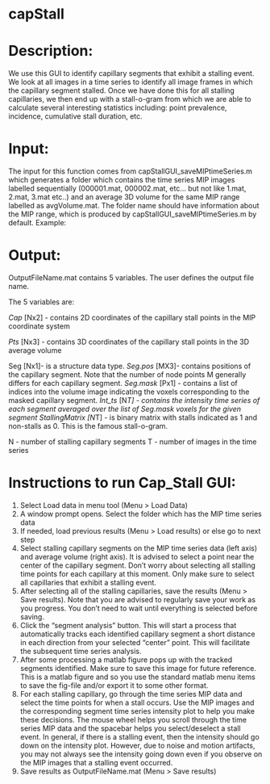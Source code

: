 # capStall
# Description:
We use this GUI to identify capillary segments that exhibit a stalling event. We look at all images in a time series to identify all image frames in which the capillary segment stalled. Once we have done this for all stalling capillaries, we then end up with a stall-o-gram from which we are able to calculate several interesting statistics including: point prevalence, incidence, cumulative stall duration, etc.

# Input: 
The input for this function comes from capStallGUI_saveMIPtimeSeries.m which generates a folder which contains the time series MIP images labelled sequentially (000001.mat, 000002.mat, etc… but not like 1.mat, 2.mat, 3.mat etc..) and an average 3D volume for the same MIP range labelled as avgVolume.mat. The folder name should have information about the MIP range, which is produced by capStallGUI_saveMIPtimeSeries.m by default. Example: 

# Output: 
OutputFileName.mat contains 5 variables. The user defines the output file name.

The 5 variables are:

*Cap* [Nx2] - contains 2D coordinates of the capillary stall points in the MIP coordinate system

*Pts* [Nx3] - contains 3D coordinates of the capillary stall points in the 3D average volume

Seg [Nx1]- is a structure data type. 
*Seg.pos* [MX3]- contains positions of the capillary segment. Note that the number of node points M generally differs for each capillary segment.
*Seg.mask* [Px1] - contains a list of indices into the volume image indicating the voxels corresponding to the masked capillary segment.
*Int_ts* [N*T] - contains the intensity time series of each segment averaged over the list of Seg.mask voxels for the given segment
*StallingMatrix* [N*T] - is binary matrix with stalls indicated as 1 and non-stalls as 0. This is the famous stall-o-gram.

N - number of stalling capillary segments
T - number of images in the time series 


# Instructions to run Cap_Stall GUI:
1. Select Load data in menu tool (Menu > Load Data)
1. A window prompt opens. Select the folder which has the MIP time series data
1. If needed, load previous results (Menu > Load results) or else go to next step 
1. Select stalling capillary segments on the MIP time series data (left axis) and average volume (right axis). It is advised to select a point near the center of the capillary segment. Don’t worry about selecting all stalling time points for each capillary at this moment. Only make sure to select all capillaries that exhibit a stalling event.
1. After selecting all of the stalling capillaries, save the results (Menu > Save results). Note that you are advised to regularly save your work as you progress. You don’t need to wait until everything is selected before saving.
1. Click the “segment analysis” button. This will start a process that automatically tracks each identified capillary segment a short distance in each direction from your selected “center” point. This will facilitate the subsequent time series analysis.
1. After some processing a matlab figure pops up with the tracked segments identified. Make sure to save this image for future reference. This is a matlab figure and so you use the standard matlab menu items to save the fig-file and/or export it to some other format.
1. For each stalling capillary, go through the time series MIP data and select the time points for when a stall occurs. Use the MIP images and the corresponding segment time series intensity plot to help you make these decisions. The mouse wheel helps you scroll through the time series MIP data and the spacebar helps you select/deselect a stall event. In general, if there is a stalling event, then the intensity should go down on the intensity plot. However, due to noise and motion artifacts, you may not always see the intensity going down even if you observe on the MIP images that a stalling event occurred.
1. Save results as OutputFileName.mat (Menu > Save results)
